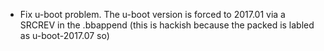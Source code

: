 * Fix u-boot problem. The u-boot version is forced to 2017.01 via a SRCREV in the .bbappend (this is hackish because the packed is labled as u-boot-2017.07 so)

